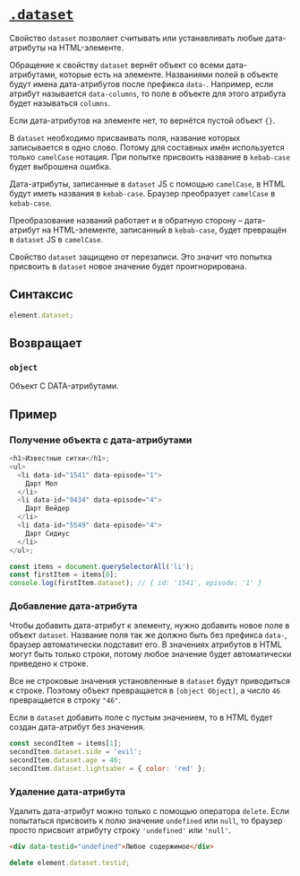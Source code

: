# [`.dataset`](../index.md)

Свойство `dataset` позволяет считывать или устанавливать любые дата-атрибуты на HTML-элементе.

Обращение к свойству `dataset` вернёт объект со всеми дата-атрибутами, которые есть на элементе. Названиями полей в объекте будут имена дата-атрибутов после префикса `data-`. Например, если атрибут называется `data-columns`, то поле в объекте для этого атрибута будет называться `columns`.

Если дата-атрибутов на элементе нет, то вернётся пустой объект `{}`.

В `dataset` необходимо присваивать поля, название которых записывается в одно слово. Потому для составных имён используется только `camelCase` нотация. При попытке присвоить название в `kebab-case` будет выброшена ошибка.

Дата-атрибуты, записанные в `dataset` JS с помощью `camelCase`, в HTML будут иметь названия в `kebab-case`. Браузер преобразует `camelCase` в `kebab-case`.

Преобразование названий работает и в обратную сторону – дата-атрибут на HTML-элементе, записанный в `kebab-case`, будет превращён в `dataset` JS в `camelCase`.

Свойство `dataset` защищено от перезаписи. Это значит что попытка присвоить в `dataset` новое значение будет проигнорирована.

## Синтаксис

```js
element.dataset;
```

## Возвращает

### `object`

Объект C DATA-атрибутами.

## Пример

### Получение объекта с дата-атрибутами

```js
<h1>Известные ситхи</h1>;
<ul>
  <li data-id="1541" data-episode="1">
    Дарт Мол
  </li>
  <li data-id="9434" data-episode="4">
    Дарт Вейдер
  </li>
  <li data-id="5549" data-episode="4">
    Дарт Сидиус
  </li>
</ul>;

const items = document.querySelectorAll('li');
const firstItem = items[0];
console.log(firstItem.dataset); // { id: '1541', episode: '1' }
```

### Добавление дата-атрибута

Чтобы добавить дата-атрибут к элементу, нужно добавить новое поле в объект `dataset`. Название поля так же должно быть без префикса `data-`, браузер автоматически подставит его. В значениях атрибутов в HTML могут быть только строки, потому любое значение будет автоматически приведено к строке.

Все не строковые значения установленные в `dataset` будут приводиться к строке. Поэтому объект превращается в `[object Object]`, а число `46` превращается в строку `"46"`.

Если в `dataset` добавить поле с пустым значением, то в HTML будет создан дата-атрибут без значения.

```js
const secondItem = items[1];
secondItem.dataset.side = 'evil';
secondItem.dataset.age = 46;
secondItem.dataset.lightsaber = { color: 'red' };
```

### Удаление дата-атрибута

Удалить дата-атрибут можно только с помощью оператора `delete`. Если попытаться присвоить к полю значение `undefined` или `null`, то браузер просто присвоит атрибуту строку `'undefined'` или `'null'`.

```html
<div data-testid="undefined">Любое содержимое</div>
```

```js
delete element.dataset.testid;
```
